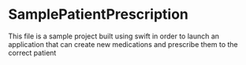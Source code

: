 # SamplePatientPrescription
This file is a sample project built using swift in order to launch an application that can create new medications and prescribe them to the correct patient
